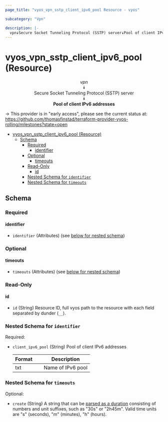 ```yaml
---
page_title: "vyos_vpn_sstp_client_ipv6_pool Resource - vyos"

subcategory: "Vpn"

description: |-
  vpn⯯Secure Socket Tunneling Protocol (SSTP) server⯯Pool of client IPv6 addresses
---
```


# vyos_vpn_sstp_client_ipv6_pool (Resource)
<center>

*vpn*  
⯯  
Secure Socket Tunneling Protocol (SSTP) server  
⯯  
**Pool of client IPv6 addresses**


</center>

-> This provider is in "early access", please see the current status at: https://github.com/thomasfinstad/terraform-provider-vyos-rolling/milestones?state=open

<!--TOC-->

- [vyos_vpn_sstp_client_ipv6_pool (Resource)](#vyos_vpn_sstp_client_ipv6_pool-resource)
  - [Schema](#schema)
    - [Required](#required)
      - [identifier](#identifier)
    - [Optional](#optional)
      - [timeouts](#timeouts)
    - [Read-Only](#read-only)
      - [id](#id)
    - [Nested Schema for `identifier`](#nested-schema-for-identifier)
    - [Nested Schema for `timeouts`](#nested-schema-for-timeouts)

<!--TOC-->

<!-- schema generated by tfplugindocs -->
## Schema

### Required

#### identifier
- `identifier` (Attributes) (see [below for nested schema](#nestedatt--identifier))

### Optional

#### timeouts
- `timeouts` (Attributes) (see [below for nested schema](#nestedatt--timeouts))

### Read-Only

#### id
- `id` (String) Resource ID, full vyos path to the resource with each field separated by dunder (`__`).

<a id="nestedatt--identifier"></a>
### Nested Schema for `identifier`

Required:

- `client_ipv6_pool` (String) Pool of client IPv6 addresses

    |  Format  &emsp;|  Description        |
    |----------|---------------------|
    |  txt     &emsp;|  Name of IPv6 pool  |


<a id="nestedatt--timeouts"></a>
### Nested Schema for `timeouts`

Optional:

- `create` (String) A string that can be [parsed as a duration](https://pkg.go.dev/time#ParseDuration) consisting of numbers and unit suffixes, such as &#34;30s&#34; or &#34;2h45m&#34;. Valid time units are &#34;s&#34; (seconds), &#34;m&#34; (minutes), &#34;h&#34; (hours).
